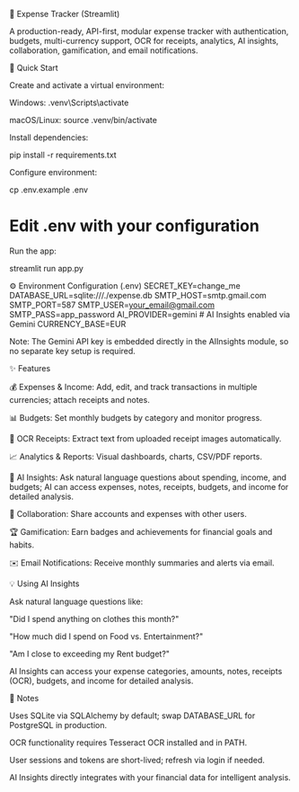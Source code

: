 💸 Expense Tracker (Streamlit)

A production-ready, API-first, modular expense tracker with authentication, budgets, multi-currency support, OCR for receipts, analytics, AI insights, collaboration, gamification, and email notifications.

🚀 Quick Start

Create and activate a virtual environment:

Windows:
.venv\Scripts\activate

macOS/Linux:
source .venv/bin/activate

Install dependencies:

pip install -r requirements.txt


Configure environment:

cp .env.example .env
# Edit .env with your configuration


Run the app:

streamlit run app.py

⚙️ Environment Configuration (.env)
SECRET_KEY=change_me
DATABASE_URL=sqlite:///./expense.db
SMTP_HOST=smtp.gmail.com
SMTP_PORT=587
SMTP_USER=your_email@gmail.com
SMTP_PASS=app_password
AI_PROVIDER=gemini  # AI Insights enabled via Gemini
CURRENCY_BASE=EUR


Note: The Gemini API key is embedded directly in the AIInsights module, so no separate key setup is required.

✨ Features

💰 Expenses & Income: Add, edit, and track transactions in multiple currencies; attach receipts and notes.

📊 Budgets: Set monthly budgets by category and monitor progress.

📝 OCR Receipts: Extract text from uploaded receipt images automatically.

📈 Analytics & Reports: Visual dashboards, charts, CSV/PDF reports.

🤖 AI Insights: Ask natural language questions about spending, income, and budgets; AI can access expenses, notes, receipts, budgets, and income for detailed analysis.

👥 Collaboration: Share accounts and expenses with other users.

🏆 Gamification: Earn badges and achievements for financial goals and habits.

✉️ Email Notifications: Receive monthly summaries and alerts via email.

💡 Using AI Insights

Ask natural language questions like:

"Did I spend anything on clothes this month?"

"How much did I spend on Food vs. Entertainment?"

"Am I close to exceeding my Rent budget?"

AI Insights can access your expense categories, amounts, notes, receipts (OCR), budgets, and income for detailed analysis.

📝 Notes

Uses SQLite via SQLAlchemy by default; swap DATABASE_URL for PostgreSQL in production.

OCR functionality requires Tesseract OCR installed and in PATH.

User sessions and tokens are short-lived; refresh via login if needed.

AI Insights directly integrates with your financial data for intelligent analysis.